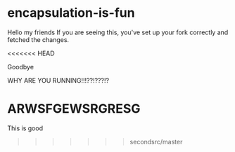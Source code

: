 # encapsulation-is-fun

Hello my friends
If you are seeing this, you've set up your fork correctly and fetched the changes.

<<<<<<< HEAD



Goodbye







WHY ARE YOU RUNNING!!!??!???!?


ARWSFGEWSRGRESG
=======
This is good
>>>>>>> secondsrc/master
